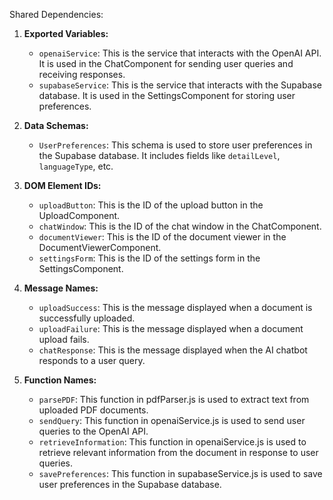 Shared Dependencies:

1. **Exported Variables:**
   - `openaiService`: This is the service that interacts with the OpenAI API. It is used in the ChatComponent for sending user queries and receiving responses.
   - `supabaseService`: This is the service that interacts with the Supabase database. It is used in the SettingsComponent for storing user preferences.

2. **Data Schemas:**
   - `UserPreferences`: This schema is used to store user preferences in the Supabase database. It includes fields like `detailLevel`, `languageType`, etc.

3. **DOM Element IDs:**
   - `uploadButton`: This is the ID of the upload button in the UploadComponent.
   - `chatWindow`: This is the ID of the chat window in the ChatComponent.
   - `documentViewer`: This is the ID of the document viewer in the DocumentViewerComponent.
   - `settingsForm`: This is the ID of the settings form in the SettingsComponent.

4. **Message Names:**
   - `uploadSuccess`: This is the message displayed when a document is successfully uploaded.
   - `uploadFailure`: This is the message displayed when a document upload fails.
   - `chatResponse`: This is the message displayed when the AI chatbot responds to a user query.

5. **Function Names:**
   - `parsePDF`: This function in pdfParser.js is used to extract text from uploaded PDF documents.
   - `sendQuery`: This function in openaiService.js is used to send user queries to the OpenAI API.
   - `retrieveInformation`: This function in openaiService.js is used to retrieve relevant information from the document in response to user queries.
   - `savePreferences`: This function in supabaseService.js is used to save user preferences in the Supabase database.